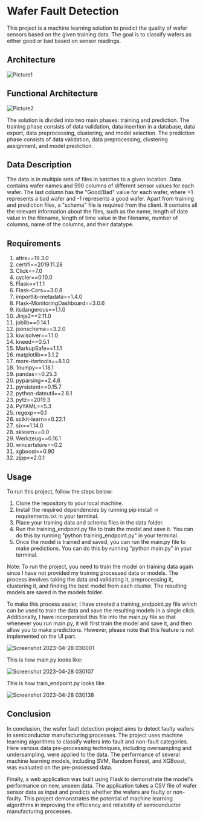 # Wafer Fault Detection

This project is a machine learning solution to predict the quality of wafer sensors based on the given training data. The goal is to classify wafers as either good or bad based on sensor readings.

## Architecture

![Picture1](https://user-images.githubusercontent.com/78642104/234994604-1956dca4-c15e-470d-b333-6f67dc57f7ac.jpg)

## Functional Architecture

![Picture2](https://user-images.githubusercontent.com/78642104/234994730-fe171e39-504d-4c82-bd3f-7f62b382086a.png)

The solution is divided into two main phases: training and prediction. The training phase consists of data validation, data insertion in a database, data export, data preprocessing, clustering, and model selection. The prediction phase consists of data validation, data preprocessing, clustering assignment, and model prediction.

## Data Description

The data is in multiple sets of files in batches to a given location. Data contains wafer names and 590 columns of different sensor values for each wafer. The last column has the "Good/Bad" value for each wafer, where +1 represents a bad wafer and -1 represents a good wafer. Apart from training and prediction files, a "schema" file is required from the client. It contains all the relevant information about the files, such as the name, length of date value in the filename, length of time value in the filename, number of columns, name of the columns, and their datatype.


## Requirements

1. attrs==19.3.0
2. certifi==2019.11.28
3. Click==7.0
4. cycler==0.10.0
5. Flask==1.1.1
6. Flask-Cors==3.0.8
7. importlib-metadata==1.4.0
8. Flask-MonitoringDashboard==3.0.6
9. itsdangerous==1.1.0
10. Jinja2==2.11.0
11. joblib==0.14.1
12. jsonschema==3.2.0
13. kiwisolver==1.1.0
14. kneed==0.5.1
15. MarkupSafe==1.1.1
16. matplotlib==3.1.2
17. more-itertools==8.1.0
18. 1numpy==1.18.1
19. pandas==0.25.3
20. pyparsing==2.4.6
21. pyrsistent==0.15.7
22. python-dateutil==2.8.1
23. pytz==2019.3
24. PyYAML==5.3
25. regexp==0.1
26. scikit-learn==0.22.1
27. six==1.14.0
28. sklearn==0.0
29. Werkzeug==0.16.1
30. wincertstore==0.2
31. xgboost==0.90
32. zipp==2.0.1


## Usage
To run this project, follow the steps below:

1. Clone the repository to your local machine.
2. Install the required dependencies by running pip install -r requirements.txt in your terminal.
3. Place your training data and schema files in the data folder.
4. Run the training_endpoint.py file to train the model and save it. You can do this by running "python training_endpoint.py" in your terminal.
5. Once the model is trained and saved, you can run the main.py file to make predictions. You can do this by running "python main.py" in your terminal.

Note: To run the project, you need to train the model on training data again since I have not provided my training processed data or models. The process involves taking the data and validating it, preprocessing it, clustering it, and finding the best model from each cluster. The resulting models are saved in the models folder.

To make this process easier, I have created a training_endpoint.py file which can be used to train the data and save the resulting models in a single click. Additionally, I have incorporated this file into the main.py file so that whenever you run main.py, it will first train the model and save it, and then allow you to make predictions. However, please note that this feature is not implemented on the UI part.

![Screenshot 2023-04-28 030001](https://user-images.githubusercontent.com/78642104/234997657-e326e490-d513-4ed7-8b92-31dc7ee3408c.png)
 
 
This is how main.py looks like:

![Screenshot 2023-04-28 030107](https://user-images.githubusercontent.com/78642104/234997681-8843a7ad-8b2c-4e6a-b6aa-f49bdd72e6e5.png)


This is how train_endpoint.py looks like 

![Screenshot 2023-04-28 030138](https://user-images.githubusercontent.com/78642104/234997885-c029fc05-ed27-4bbf-9d7b-d441332daa88.png)

## Conclusion

In conclusion, the wafer fault detection project aims to detect faulty wafers in semiconductor manufacturing processes. The project uses machine learning algorithms to classify wafers into fault and non-fault categories. Here various data pre-processing techniques, including oversampling and undersampling, were applied to the data. The performance of several machine learning models, including SVM, Random Forest, and XGBoost, was evaluated on the pre-processed data. 

Finally, a web application was built using Flask to demonstrate the model's performance on new, unseen data. The application takes a CSV file of wafer sensor data as input and predicts whether the wafers are faulty or non-faulty. This project demonstrates the potential of machine learning algorithms in improving the efficiency and reliability of semiconductor manufacturing processes.

